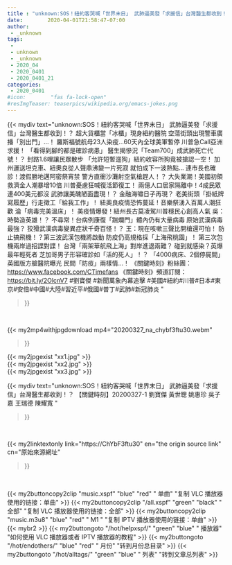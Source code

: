 ```yaml
---
title : "unknown:SOS！紐約客哭喊「世界末日」 武肺逼美發「求援信」台灣醫生都收到！？ 【關鍵時刻】20200327-1 劉寶傑 黃世聰 姚惠珍 吳子嘉 王瑞德 陳耀寬 "
date:        2020-04-01T21:58:47-07:00
author:
 - _unknown
tags:
 - 
 - unknown
 - _unknown
 - 2020_04
 - 2020_0401
 - 2020_0401_21
categories:
 - 2020_0401
#icon:        "fas fa-lock-open"
#resImgTeaser: teaserpics/wikipedia.org/emacs-jokes.png
---
```







{{< mydiv text="unknown:SOS！紐約客哭喊「世界末日」 武肺逼美發「求援信」台灣醫生都收到！？ 超大貨櫃當「冰櫃」現身紐約醫院 空蕩街頭出現警車廣播「別出門」…！ 羅斯福號航母23人染疫…60天內全球美軍暫停 川普急Call亞洲求援！ 「看得到腳的都是確診病患」 醫生揭慘況「Team700」成武肺死亡代號！？ 封路1.6哩讓民眾散步 「允許短暫遛狗」紐約收容所狗竟被搶認一空！ 加州運送坦克車、紐奧良從人聲鼎沸變一片死寂 就怕成下一波熱點… 連市長也確診！渡假勝地邁阿密祭宵禁 警方直衝沙灘射空氣槍趕人！？ 大失業潮！美國初領救濟金人潮暴增10倍 川普憂慮狂喊復活節復工！ 兩億人口居家隔離中！4成民眾連400美元都沒 武肺讓美醜陋面盡現！？ 金融海嘯日子再現？ 老美街頭「掛紙牌寫履歷」行走徵工「給我工作」！ 紐奧良疫情恐怖蔓延！音樂祭湧入百萬人潮狂歡 淪「病毒完美溫床」！ 美疫情爆發！紐州長古莫凌駕川普穩民心創高人氣 吳：時勢造英雄！？ 不尋常！台病例康復「踹爛門」體內仍有大量病毒 原始武漢病毒最強？ 狡猾武漢病毒變異症狀千奇百怪！？ 王：現在咳嗽三聲比開槍還可怕！ 防止搞飛機！？第三波武漢包機將啟動 防疫仍高規格採「上海飛桃園」！ 第三次包機兩岸過招諜對諜！ 台灣「兩架華航飛上海」對岸進退兩難？ 碰到就感染？英爆最年輕死者 芝加哥男子形容確診如「活的死人」！？ 「4000病床、2個停屍間」英國版方艙醫院曝光 民間「防疫」兩樣情…！  《關鍵時刻》粉絲團：https://www.facebook.com/CTimefans 《關鍵時刻》頻道訂閱：https://bit.ly/2OlcnV7  #劉寶傑 #新聞萬象內幕追擊 #美國#紐約#川普#日本#東京#安倍#中國#大陸#習近平#俄國#普丁#武肺#新冠肺炎 "
>}}
<br>


{{< my2mp4withjpgdownload mp4="20200327_na_chybf3ftu30.webm"
>}}

{{< my2jpgexist "xx1.jpg" >}}<br>
{{< my2jpgexist "xx2.jpg" >}}<br>
{{< my2jpgexist "xx3.jpg" >}}<br>



{{< mydiv text="unknown:SOS！紐約客哭喊「世界末日」 武肺逼美發「求援信」台灣醫生都收到！？ 【關鍵時刻】20200327-1 劉寶傑 黃世聰 姚惠珍 吳子嘉 王瑞德 陳耀寬 "
>}}
<br>

{{< my2linktextonly link="https://ChYbF3ftu30"
en="the origin source link" cn="原始來源網址"
>}}


<br>


{{< my2buttoncopy2clip "music.xspf"        "blue"   "red"    " 单曲"  "复制 VLC 播放器使用的链接：单曲" >}} {{< my2buttoncopy2clip "/all.xspf"         "green"  "black"  " 全部"  "复制 VLC 播放器使用的链接：全部" >}} {{< my2buttoncopy2clip "music.m3u8"        "blue"   "red"    " M1 "    "复制 IPTV 播放器使用的链接：单曲" >}} {{< mybr2 >}} {{< my2buttongoto      "/hot/helpxspf/"    "green"  "blue"   " 播放器" "如何使用 VLC 播放器或者 IPTV 播放器的教程" >}} {{< my2buttongoto      "/hot/endothers/"   "blue"   "red"    " 月份"   "转到月份总目录" >}} {{< my2buttongoto      "/hot/alltags/"     "green"  "blue"   " 列表"   "转到文章总列表" >}} 
